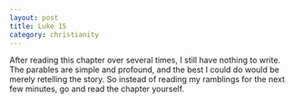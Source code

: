 ```yaml
---
layout: post
title: Luke 15
category: christianity
---
```


After reading this chapter over several times, I still have nothing to write.  The parables are simple and profound, and the best I could do would be merely retelling the story.  So instead of reading my ramblings for the next few minutes, go and read the chapter yourself.

